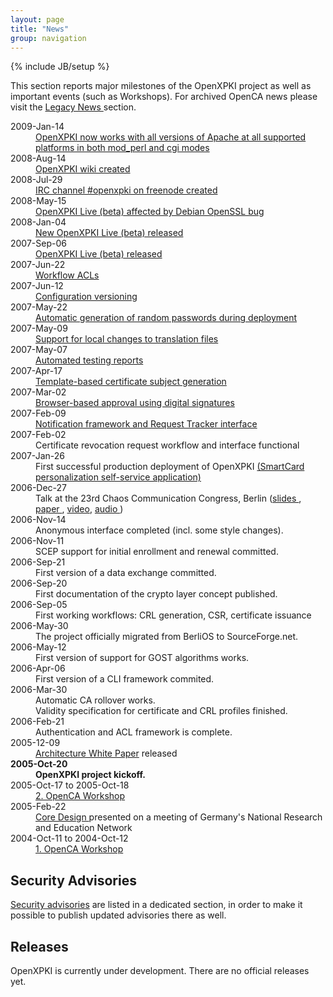 ```yaml
---
layout: page
title: "News"
group: navigation
---
```

{% include JB/setup %}



<p>
	  This section reports major milestones of the OpenXPKI
	  project as well as important events (such as Workshops). For
	  archived OpenCA news please visit the 
	  <a href="/legacy/news.html">Legacy News
</a>
	  section.
</p>


<dl>
<dt>2009-Jan-14
</dt>
<dd>
<a href="http://permalink.gmane.org/gmane.comp.security.openxpki.devel/273">
OpenXPKI now works with all versions of Apache at all supported platforms in both mod_perl and cgi modes
</a>
</dd>

<dt>2008-Aug-14
</dt>
<dd><a href="http://wiki.openxpki.org">OpenXPKI wiki created
</a>
</dd>

<dt>2008-Jul-29
</dt>
<dd>
<a href="http://permalink.gmane.org/gmane.comp.security.openxpki.user/210">IRC channel #openxpki on freenode created
</a>
</dd>

<dt>2008-May-15
</dt>
<dd><a href="http://permalink.gmane.org/gmane.comp.security.openxpki.devel/239">OpenXPKI Live (beta) affected by Debian OpenSSL bug
</a>
</dd>

<dt>2008-Jan-04
</dt>
<dd>
<a href="http://permalink.gmane.org/gmane.comp.security.openxpki.user/164">New OpenXPKI Live (beta) released
</a>
</dd>

<dt>2007-Sep-06</dt>
<dd>
<a href="http://permalink.gmane.org/gmane.comp.security.openxpki.user/142">OpenXPKI Live (beta) released
</a>
</dd>

<dt>2007-Jun-22
</dt>
<dd><a href="http://permalink.gmane.org/gmane.comp.security.openxpki.devel/138">Workflow ACLs
</a>
</dd>

<dt>2007-Jun-12
</dt>
<dd>
<a href="http://permalink.gmane.org/gmane.comp.security.openxpki.devel/127">Configuration versioning
</a>
</dd>

<dt>2007-May-22
</dt>
<dd><a href="http://permalink.gmane.org/gmane.comp.security.openxpki.devel/121">Automatic generation of random passwords during deployment
</a>
</dd>

<dt>2007-May-09
</dt>
<dd><a href="http://permalink.gmane.org/gmane.comp.security.openxpki.devel/113">Support for local changes to translation files
</a>
</dd>

<dt>2007-May-07
</dt>
<dd><a href="http://permalink.gmane.org/gmane.comp.security.openxpki.devel/114">Automated testing reports
</a>
</dd>

<dt>2007-Apr-17</dt>
<dd><a href="http://permalink.gmane.org/gmane.comp.security.openxpki.devel/90">Template-based certificate subject generation
</a>
</dd>

<dt>2007-Mar-02
</dt>
<dd><a href="http://permalink.gmane.org/gmane.comp.security.openxpki.devel/76">Browser-based approval using digital signatures
</a>
</dd>

<dt>2007-Feb-09
</dt>
<dd><a href="http://permalink.gmane.org/gmane.comp.security.openxpki.devel/60">Notification framework and Request Tracker interface
</a>
</dd>
<dt>2007-Feb-02
</dt>
<dd>Certificate revocation request workflow and interface functional
</dd>
<dt>2007-Jan-26
</dt>
<dd>First successful production deployment of OpenXPKI 
<a href="/news/story-20070126.html">
	      (SmartCard personalization self-service application)
</a>
</dd>
<dt>2006-Dec-27
</dt>
<dd>Talk at the 23rd Chaos Communication Congress, Berlin (<a href="http://events.ccc.de/congress/2006/Fahrplan/attachments/1214-OpenXPKI_23C3_slides.pdf">slides
</a>, 
<a href="http://events.ccc.de/congress/2006/Fahrplan/attachments/1113-OpenXPKI_23C3_Paper.pdf">paper
</a>, 
<a href="ftp://ftp.ccc.de/congress/2006/video/23C3-1596-en-openxpki.m4v">video</a>, <a href="ftp://ftp.ccc.de/congress/2006/audio/23C3-1596-en-openxpki.mp3">audio
</a>)
</dd>
<dt>2006-Nov-14
</dt>
<dd>Anonymous interface completed (incl. some style changes).
</dd>
<dt>2006-Nov-11
</dt>
<dd>SCEP support for initial enrollment and renewal committed.
</dd>
<dt>2006-Sep-21
</dt>
<dd>First version of a data exchange committed.
</dd>
<dt>2006-Sep-20
</dt>
<dd>First documentation of the crypto layer concept published.
</dd>
<dt>2006-Sep-05
</dt>
<dd>First working workflows: CRL generation, CSR, certificate issuance
</dd>
<dt>2006-May-30
</dt>
<dd>The project officially migrated from BerliOS to SourceForge.net.
</dd>
<dt>2006-May-12
</dt>
<dd>First version of support for GOST algorithms works.
</dd>
<dt>2006-Apr-06
</dt>
<dd>First version of a CLI framework commited.
</dd>
<dt>2006-Mar-30
</dt>
<dd>Automatic CA rollover works.
</dd>
<dd>Validity specification for certificate and CRL profiles finished.
</dd>
<dt>2006-Feb-21
</dt>
<dd>Authentication and ACL framework is complete.
</dd>
<dt>2005-12-09</dt>
<dd>
<a href="../docs/OpenXPKI-Architecture-Overview.pdf">
	      Architecture White Paper</a> released
</dd>
<dt><b>2005-Oct-20
</b>
</dt>
<dd>
<b>OpenXPKI project kickoff.
</b>
</dd>

<dt>2005-Oct-17 to 2005-Oct-18
</dt>
<dd>
<a href="../docs/ws20051018.html">
      2. OpenCA Workshop
</a>
</dd>

<dt>2005-Feb-22</dt>
<dd>
<a href="../docs/dfn_bt_2005_02_22.pdf">
      Core Design
</a>
            presented on a meeting of Germany's National Research and Education Network
</dd>
<dt>2004-Oct-11 to 2004-Oct-12
</dt>
<dd>
<a href="../docs/ws20041012.html">
	      1. OpenCA Workshop
</a>
</dd>
</dl>

<h2>Security Advisories</h2>
<p>
<a href="../secadvs/index.html">
	    Security advisories</a> are listed in a dedicated section,
	  in order to make it possible to publish updated advisories 
	  there as well.
</p>
<h2>Releases</h2>
<p>OpenXPKI is currently under development. 
	  There are no official releases yet.
</p>

